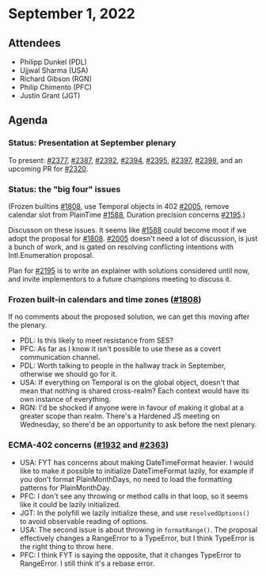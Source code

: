 # September 1, 2022

## Attendees
- Philipp Dunkel (PDL)
- Ujjwal Sharma (USA)
- Richard Gibson (RGN)
- Philip Chimento (PFC)
- Justin Grant (JGT)

## Agenda

### Status: Presentation at September plenary
To present: [#2377](https://github.com/tc39/proposal-temporal/issues/2377), [#2387](https://github.com/tc39/proposal-temporal/issues/2387), [#2392](https://github.com/tc39/proposal-temporal/issues/2392), [#2394](https://github.com/tc39/proposal-temporal/issues/2394), [#2395](https://github.com/tc39/proposal-temporal/issues/2395), [#2397](https://github.com/tc39/proposal-temporal/issues/2398), [#2398](https://github.com/tc39/proposal-temporal/issues/2320), and an upcoming PR for [#2320](https://github.com/tc39/proposal-temporal/issues/).

### Status: the "big four" issues
(Frozen builtins [#1808](https://github.com/tc39/proposal-temporal/issues/1808), use Temporal objects in 402 [#2005](https://github.com/tc39/proposal-temporal/issues/2005), remove calendar slot from PlainTime [#1588](https://github.com/tc39/proposal-temporal/issues/1588), Duration precision concerns [#2195](https://github.com/tc39/proposal-temporal/issues/2195).)

Discusson on these issues. It seems like [#1588](https://github.com/tc39/proposal-temporal/issues/1588) could become moot if we adopt the proposal for [#1808](https://github.com/tc39/proposal-temporal/issues/1808). [#2005](https://github.com/tc39/proposal-temporal/issues/2005) doesn't need a lot of discussion, is just a bunch of work, and is gated on resolving conflicting intentions with Intl.Enumeration proposal.

Plan for [#2195](https://github.com/tc39/proposal-temporal/issues/2195) is to write an explainer with solutions considered until now, and invite implementors to a future champions meeting to discuss it.

### Frozen built-in calendars and time zones ([#1808](https://github.com/tc39/proposal-temporal/issues/1808))
If no comments about the proposed solution, we can get this moving after the plenary.

- PDL: Is this likely to meet resistance from SES?
- PFC: As far as I know it isn't possible to use these as a covert communication channel.
- PDL: Worth talking to people in the hallway track in September, otherwise we should go for it.
- USA: If everything on Temporal is on the global object, doesn't that mean that nothing is shared cross-realm? Each context would have its own instance of everything.
- RGN: I'd be shocked if anyone were in favour of making it global at a greater scope than realm. There's a Hardened JS meeting on Wednesday, so there'd be an opportunity to ask before the next plenary.

### ECMA-402 concerns ([#1932](https://github.com/tc39/proposal-temporal/issues/1932) and [#2363](https://github.com/tc39/proposal-temporal/issues/2363))
- USA: FYT has concerns about making DateTimeFormat heavier. I would like to make it possible to initialize DateTimeFormat lazily, for example if you don't format PlainMonthDays, no need to load the formatting patterns for PlainMonthDay.
- PFC: I don't see any throwing or method calls in that loop, so it seems like it could be lazily initialized.
- JGT: In the polyfill we lazily initialize these, and use `resolvedOptions()` to avoid observable reading of options.
- USA: The second issue is about throwing in `formatRange()`. The proposal effectively changes a RangeError to a TypeError, but I think TypeError is the right thing to throw here.
- PFC: I think FYT is saying the opposite, that it changes TypeError to RangeError. I still think it's a rebase error.
